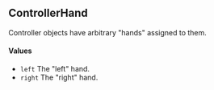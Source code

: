 ControllerHand
---

Controller objects have arbitrary "hands" assigned to them.

#### Values

- `left` The "left" hand.
- `right` The "right" hand.
